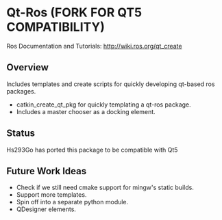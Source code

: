# Qt-Ros (FORK FOR QT5 COMPATIBILITY)

Ros Documentation and Tutorials: http://wiki.ros.org/qt_create

## Overview

Includes templates and create scripts for quickly developing qt-based ros packages.

* catkin_create_qt_pkg for quickly templating a qt-ros package.
* Includes a master chooser as a docking element.

## Status

Hs293Go has ported this package to be compatible with Qt5

## Future Work Ideas

* Check if we still need cmake support for mingw's static builds.
* Support more templates.
* Spin off into a separate python module.
* QDesigner elements.

